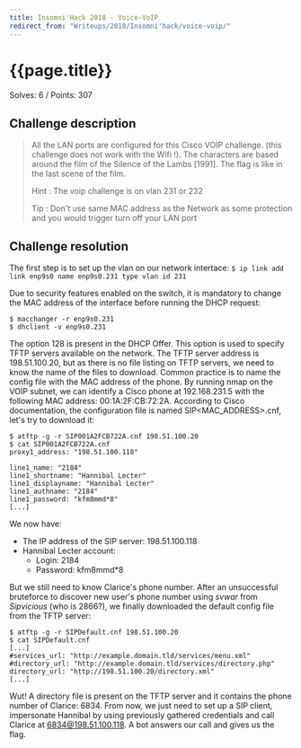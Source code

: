 ```yaml
---
title: Insomni'Hack 2018 - Voice-VoIP
redirect_from: "Writeups/2018/Insomni'hack/voice-voip/"
---
```


# {{page.title}}
Solves: 6 / Points: 307

## Challenge description
> All the LAN ports are configured for this Cisco VOIP challenge. (this challenge does not work with the Wifi !).
> The characters are based around the film of the Silence of the Lambs [1991].
> The flag is like in the last scene of the film.
> 
> 
> 
> Hint : The voip challenge is on vlan 231 or 232
> 
> Tip : Don't use same MAC address as the Network as some protection and you would trigger turn off your LAN port


## Challenge resolution
The first step is to set up the vlan on our network intertace:
``$ ip link add link enp9s0 name enp9s0.231 type vlan id 231``

Due to security features enabled on the switch, it is mandatory to change the MAC address of the interface before running the DHCP request:
```shell
$ macchanger -r enp9s0.231
$ dhclient -v enp9s0.231
```
The option 128 is present in the DHCP Offer. This option is used to specify TFTP servers available on the network. The TFTP server address is 198.51.100.20, but as there is no file listing on TFTP servers, we need to know the name of the files to download. Common practice is to name the config file with the MAC address of the phone. 
By running nmap on the VOIP subnet, we can identify a Cisco phone at 192.168.231.5 with the following MAC address: 00:1A:2F:CB:72:2A. According to Cisco documentation, the configuration file is named SIP<MAC_ADDRESS>.cnf, let's try to download it:
```shell
$ atftp -g -r SIP001A2FCB722A.cnf 198.51.100.20
$ cat SIP001A2FCB722A.cnf
proxy1_address: "198.51.100.118"

line1_name: "2184"
line1_shortname: "Hannibal Lecter"
line1_displayname: "Hannibal Lecter"
line1_authname: "2184"
line1_password: "kfm8mmd*8"
[...]
```
We now have:
* The IP address of the SIP server: 198.51.100.118
* Hannibal Lecter account:
    * Login: 2184
    * Password: kfm8mmd*8

But we still need to know Clarice's phone number. After an unsuccessful bruteforce to discover new user's phone number using _svwar_ from _Sipvicious_ (who is 2866?), we finally downloaded the default config file from the TFTP server:
```shell
$ atftp -g -r SIPDefault.cnf 198.51.100.20
$ cat SIPDefault.cnf
[...]
#services_url: "http://example.domain.tld/services/menu.xml"
#directory_url: "http://example.domain.tld/services/directory.php"
directory_url: "http://198.51.100.20/directory.xml"
[...]
``` 
Wut! A directory file is present on the TFTP server and it contains the phone number of Clarice:  6834. 
From now, we just need to set up a SIP client, impersonate Hannibal by using previously gathered credentials and call Clarice at 6834@198.51.100.118. A bot answers our call and gives us the flag.



